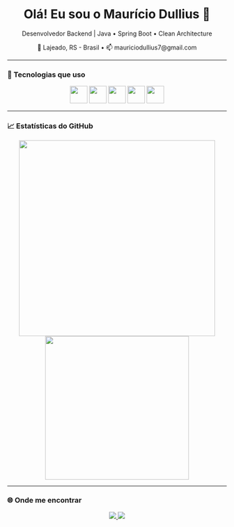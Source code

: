 <h1 align="center">Olá! Eu sou o Maurício Dullius 👋</h1>

<p align="center">
  Desenvolvedor Backend | Java • Spring Boot • Clean Architecture  
</p>
<p align="center">
  📍 Lajeado, RS - Brasil • 📫 mauriciodullius7@gmail.com
</p>

---

### 🚀 Tecnologias que uso

<p align="center">
  <img src="https://cdn.jsdelivr.net/gh/devicons/devicon/icons/java/java-original.svg" width="40" />
  <img src="https://cdn.jsdelivr.net/gh/devicons/devicon/icons/spring/spring-original.svg" width="40" />
  <img src="https://cdn.jsdelivr.net/gh/devicons/devicon/icons/docker/docker-original.svg" width="40" />
  <img src="https://cdn.jsdelivr.net/gh/devicons/devicon/icons/mysql/mysql-original.svg" width="40" />
  <img src="https://cdn.jsdelivr.net/gh/devicons/devicon/icons/git/git-original.svg" width="40" />
</p>

---

### 📈 Estatísticas do GitHub

<p align="center">
  <img src="https://github-readme-stats.vercel.app/api?username=MauricioDullius&show_icons=true&theme=github_dark&hide=issues&count_private=true" width="450"/>
  <img src="https://github-readme-stats.vercel.app/api/top-langs/?username=MauricioDullius&layout=compact&theme=github_dark" width="330"/>
</p>

---

### 🌐 Onde me encontrar

<p align="center">
  <a href="https://linkedin.com/in/mauriciodullius">
    <img src="https://img.shields.io/badge/LinkedIn-blue?style=for-the-badge&logo=linkedin&logoColor=white" />
  </a>
  <a href="mailto:mauriciodullius7@gmail.com">
    <img src="https://img.shields.io/badge/Gmail-red?style=for-the-badge&logo=gmail&logoColor=white" />
  </a>
</p>
